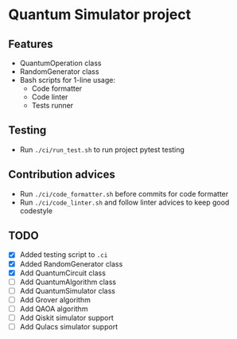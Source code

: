 # Quantum Simulator project

## Features

* QuantumOperation class
* RandomGenerator class
* Bash scripts for 1-line usage:
  * Code formatter
  * Code linter
  * Tests runner

## Testing

* Run `./ci/run_test.sh` to run project pytest testing

## Contribution advices

* Run `./ci/code_formatter.sh` before commits for code formatter
* Run `./ci/code_linter.sh` and follow linter advices to keep good codestyle

## TODO

* [x] Added testing script to `.ci`
* [x] Added RandomGenerator class
* [x] Add QuantumCircuit class
* [ ] Add QuantumAlgorithm class
* [ ] Add QuantumSimulator class
* [ ] Add Grover algorithm
* [ ] Add QAOA algorithm
* [ ] Add Qiskit simulator support
* [ ] Add Qulacs simulator support
